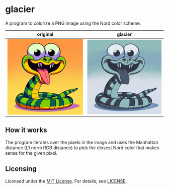 # glacier

A program to colorize a PNG image using the Nord color scheme.

|original|glacier|
|--------|-------|
|![pic.png](pic.png)|![out.png](out.png)|

## How it works

The program iterates over the pixels in the image and uses the Manhattan distance (L1 norm RGB distance) to pick the closest Nord color that makes sense for the given pixel.

## Licensing

Licensed under the [MIT License](https://opensource.org/licenses/MIT). For details, see [LICENSE](https://github.com/NukedOne/glacier/blob/master/LICENSE).